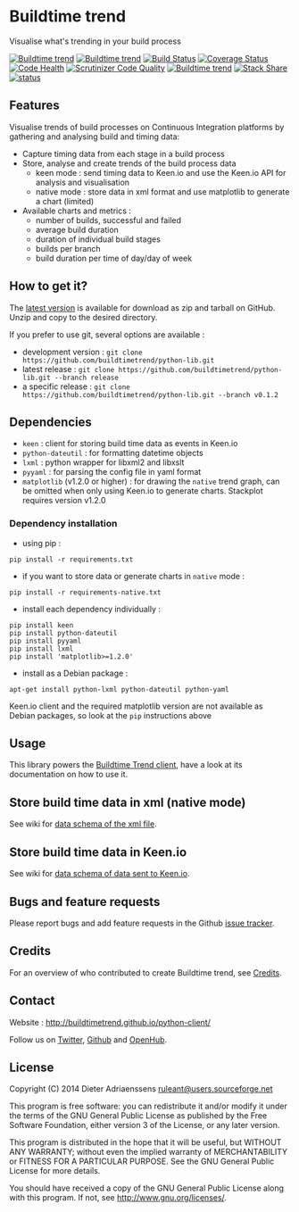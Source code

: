 Buildtime trend
===============

Visualise what's trending in your build process

[![Buildtime trend](http://img.shields.io/badge/release-v0.1.2-blue.svg)](https://github.com/ruleant/buildtime-trend/releases/latest)
[![Buildtime trend](http://img.shields.io/badge/dev-v0.2--dev-blue.svg)](https://github.com/ruleant/buildtime-trend/zipball/master)
[![Build Status](https://travis-ci.org/buildtimetrend/python-lib.svg?branch=master)](https://travis-ci.org/buildtimetrend/python-lib)
[![Coverage Status](https://coveralls.io/repos/buildtimetrend/python-lib/badge.png?branch=master)](https://coveralls.io/r/buildtimetrend/python-libi?branch=master)
[![Code Health](https://landscape.io/github/buildtimetrend/python-lib/master/landscape.png)](https://landscape.io/github/buildtimetrend/python-lib/master)
[![Scrutinizer Code Quality](https://scrutinizer-ci.com/g/buildtimetrend/python-lib/badges/quality-score.png?b=master)](https://scrutinizer-ci.com/g/buildtimetrend/python-lib/?branch=master)
[![Buildtime trend](http://img.shields.io/badge/buildtime-trend-blue.svg)](http://ruleant.github.io/buildtime-trend/buildtime-trend/)
[![Stack Share](http://img.shields.io/badge/tech-stack-0690fa.svg)](http://stackshare.io/ruleant/buildtime-trend)
[![status](https://sourcegraph.com/api/repos/github.com/ruleant/buildtime-trend/badges/status.png)](https://sourcegraph.com/github.com/ruleant/buildtime-trend)


Features
--------

Visualise trends of build processes on Continuous Integration platforms by gathering and analysing build and timing data: 

- Capture timing data from each stage in a build process
- Store, analyse and create trends of the build process data
  - keen mode : send timing data to Keen.io and use the Keen.io API for analysis and visualisation
  - native mode : store data in xml format and use matplotlib to generate a chart (limited)
- Available charts and metrics :
  - number of builds, successful and failed
  - average build duration
  - duration of individual build stages
  - builds per branch
  - build duration per time of day/day of week

How to get it?
--------------

The [latest version](https://github.com/buildtimetrend/python-lib/releases/latest) is available for download as zip and tarball on GitHub. Unzip and copy to the desired directory.

If you prefer to use git, several options are available :

- development version : `git clone https://github.com/buildtimetrend/python-lib.git`
- latest release : `git clone https://github.com/buildtimetrend/python-lib.git --branch release`
- a specific release : `git clone https://github.com/buildtimetrend/python-lib.git --branch v0.1.2`

Dependencies
------------

- `keen` : client for storing build time data as events in Keen.io
- `python-dateutil` : for formatting datetime objects
- `lxml` : python wrapper for libxml2 and libxslt
- `pyyaml` : for parsing the config file in yaml format
- `matplotlib` (v1.2.0 or higher) : for drawing the `native` trend graph, can be omitted when only using Keen.io to generate charts. Stackplot requires version v1.2.0

### Dependency installation

- using pip :

`pip install -r requirements.txt`

- if you want to store data or generate charts in `native` mode :

`pip install -r requirements-native.txt`

- install each dependency individually :

```
pip install keen
pip install python-dateutil
pip install pyyaml
pip install lxml
pip install 'matplotlib>=1.2.0'
```

- install as a Debian package :

`apt-get install python-lxml python-dateutil python-yaml`

Keen.io client and the required matplotlib version are not available as Debian packages, so look at the `pip` instructions above

Usage
-----

This library powers the [Buildtime Trend client](https://github.com/buildtimetrend/python-client), have a look at its documentation on how to use it.

Store build time data in xml (native mode)
------------------------------------------

See wiki for [data schema of the xml file](https://github.com/buildtimetrend/python-lib/wiki/Structure#data-file-in-native-mode).


Store build time data in Keen.io
--------------------------------

See wiki for [data schema of data sent to Keen.io](https://github.com/buildtimetrend/python-lib/wiki/Structure#data-structures-in-keen-mode).


Bugs and feature requests
-------------------------

Please report bugs and add feature requests in the Github [issue tracker](https://github.com/buildtimetrend/python-lib/issues).


Credits
-------

For an overview of who contributed to create Buildtime trend, see [Credits](https://github.com/buildtimetrend/python-lib/wiki/Credits).

Contact
-------

Website : http://buildtimetrend.github.io/python-client/

Follow us on [Twitter](https://twitter.com/buildtime_trend), [Github](https://github.com/ruleant/buildtime-trend) and [OpenHub](https://www.openhub.net/p/buildtime-trend).


License
-------

Copyright (C) 2014 Dieter Adriaenssens <ruleant@users.sourceforge.net>

This program is free software: you can redistribute it and/or modify
it under the terms of the GNU General Public License as published by
the Free Software Foundation, either version 3 of the License, or
any later version.

This program is distributed in the hope that it will be useful,
but WITHOUT ANY WARRANTY; without even the implied warranty of
MERCHANTABILITY or FITNESS FOR A PARTICULAR PURPOSE.  See the
GNU General Public License for more details.

You should have received a copy of the GNU General Public License
along with this program.  If not, see <http://www.gnu.org/licenses/>.
